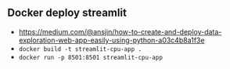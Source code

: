 ## Docker deploy streamlit
* https://medium.com/@ansjin/how-to-create-and-deploy-data-exploration-web-app-easily-using-python-a03c4b8a1f3e
* `docker build -t streamlit-cpu-app .`
* `docker run -p 8501:8501 streamlit-cpu-app`